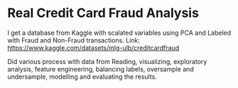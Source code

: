 # Real Credit Card Fraud Analysis
 
I get a database from Kaggle with scalated variables using PCA and Labeled with Fraud and Non-Fraud transactions.
Link: https://www.kaggle.com/datasets/mlg-ulb/creditcardfraud

Did various process with data from Reading, visualizing, exploratory analysis, feature engineering, balancing labels, oversample and undersample, modelling and evaluating the results.

